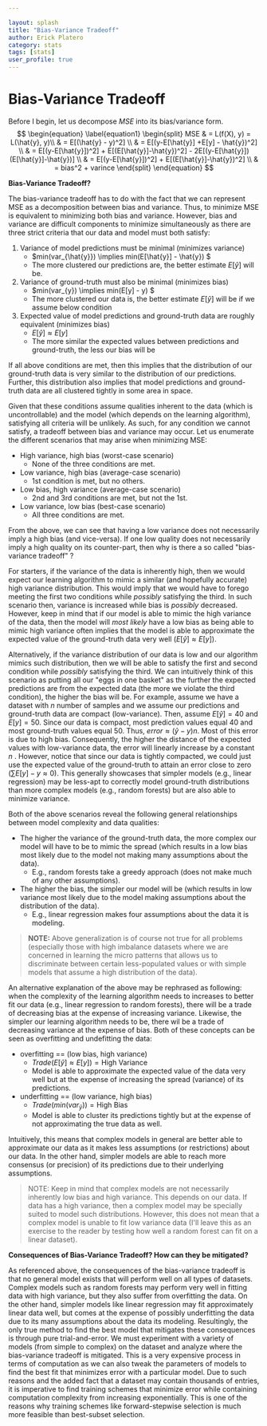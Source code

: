 ```yaml
---

layout: splash
title: "Bias-Variance Tradeoff"
author: Erick Platero
category: stats
tags: [stats]
user_profile: true
---
```


# Bias-Variance Tradeoff

Before I begin, let us decompose $MSE$ into its bias/variance form. 
$$
\begin{equation} \label{equation1}
\begin{split}
MSE & = L(f(X), y) = L(\hat{y}, y)\\
& = E[(\hat{y} - y)^2] \\
& = E[(y-E[\hat{y}] +E[y] - \hat{y})^2] \\
& = E[(y-E[\hat{y}])^2] + E[(E[\hat{y}]-\hat{y})^2] - 2E[(y-E[\hat{y}])(E[\hat{y}]-\hat{y})] \\
& = E[(y-E[\hat{y}])^2] + E[(E[\hat{y}]-\hat{y})^2] \\
& = bias^2 + varince
\end{split}
\end{equation}
$$

**Bias-Variance Tradeoff?**

The bias-variance tradeoff has to do with the fact that we can represent MSE as a decomposition between bias and variance. Thus, to minimize MSE is equivalent to minimizing both bias and variance. However, bias and variance are difficult components to minimize simultaneously as there are three strict criteria that our data and model must both satisfy:

1. Variance of model predictions must be minimal (minimizes variance)
   * $min(var_{\hat{y}}) \implies min(E[\hat{y}] - \hat{y}) $
   * The more clustered our predictions are, the better estimate $E[\hat{y}]$ will be.
2. Variance of ground-truth must also be minimal (minimizes bias)
   * $min(var_{y}) \implies min(E[y] - y) $
   * The more clustered our data is, the better estimate $E[\hat{y}]$ will be if we assume below condition
3. Expected value of model predictions and ground-truth data are roughly equivalent (minimizes bias)
   * $E[\hat{y}] \approx E[y]$
   * The more similar the expected values between predictions and ground-truth, the less our bias will be

If all above conditions are met, then this implies that the distribution of our ground-truth data is very similar to the distribution of our predictions. Further, this distribution also implies that model predictions and ground-truth data are all clustered tightly in some area in space. 

Given that these conditions assume qualities inherent to the data (which is uncontrollable) and the model (which depends on the learning algorithm), satisfying all criteria will be unlikely. As such, for any condition we cannot satisfy, a tradeoff between bias and variance may occur. Let us enumerate the different scenarios that may arise when minimizing MSE:

* High variance, high bias (worst-case scenario)
  * None of the three conditions are met.
* Low variance, high bias (average-case scenario)
  * 1st condition is met, but no others.
* Low bias, high variance (average-case scenario)
  * 2nd and 3rd conditions are met, but not the 1st.
* Low variance, low bias (best-case scenario)
  * All three conditions are met.

From the above, we can see that having a low variance does not necessarily imply a high bias (and vice-versa). If one low quality does not necessarily imply a high quality on its counter-part, then why is there a so called "bias-variance tradeoff" ?

For starters, if the variance of the data is inherently high, then we would expect our learning algorithm to mimic a similar (and hopefully accurate) high variance distribution. This would imply that we would have to forego meeting the first two conditions while *possibly* satisfying the third. In such scenario then, variance is increased while bias is *possibly* decreased. However, keep in mind that if our model is able to mimic the high variance of the data, then the model will *most likely* have a low bias as being able to mimic high variance often implies that the model is able to approximate the expected value of the ground-truth data very well                   ($E[\hat{y}] \approx E[y]$).

Alternatively, if the variance distribution of our data is low and our algorithm mimics such distribution, then we will be able to satisfy the first and second condition while *possibly* satisfying the third. We can intuitively think of this scenario as putting all our "eggs in one basket" as the further the expected predictions are from the expected data (the more we violate the third condition), the higher the bias will be. For example, assume we have a dataset with $n$ number of samples and we assume our predictions and ground-truth data are compact (low-variance). Then,  assume $E[\hat{y}] = 40$ and $E[y] = 50$. Since our data is compact, most prediction values equal 40 and most ground-truth values equal 50. Thus, $error \approx (\hat{y} - y)n$. Most of this error is due to high bias. Consequently, the higher the distance of the expected values with low-variance data, the error will linearly increase by a constant $n$ . However, notice that since our data is tightly compacted, we could just use the expected value of the ground-truth to attain an error close to zero ($\sum{E[y] - y} \approx 0$). This generally showcases that simpler models (e.g., linear regression) may be less-apt to correctly model ground-truth distributions than more complex models (e.g., random forests) but are also able to minimize variance. 

Both of the above scenarios reveal the following general relationships between model complexity and data qualities:

* The higher the variance of the ground-truth data, the more complex our model will have to be to mimic the spread (which results in a low bias most likely due to the model not making many assumptions about the data).
  * E.g., random forests take a greedy approach (does not make much of any other assumptions).
* The higher the bias, the simpler our model will be (which results in low variance most likely due to the model making assumptions about the distribution of the data).
  * E.g., linear regression makes four assumptions about the data it is modeling.

> **NOTE:** Above generalization is of course not true for all problems (especially those with high imbalance datasets where we are concerned in learning the micro patterns that allows us to discriminate between certain less-populated values or with simple models that assume a high distribution of the data).

An alternative explanation of the above may be rephrased as following: when the complexity of the learning algorithm needs to increases to better fit our data (e.g., linear regression to random forests), there will be a trade of decreasing bias at the expense of increasing variance. Likewise, the simpler our learning algorithm needs to be, there wil be a trade of decreasing variance at the expense of bias. Both of these concepts can be seen as overfitting and undefitting the data:

* overfitting == (low bias, high variance)
  * $Trade(E[\hat{y}] \approx E[y]) = \text{High Variance}$
  * Model is able to approximate the expected value of the data very well but at the expense of increasing the spread (variance) of its predictions.
* underfitting == (low variance, high bias)
  * $Trade(min(var_{\hat{y}})) = \text{High Bias}$
  * Model is able to cluster its predictions tightly but at the expense of not approximating the true data as well.

Intuitively, this means that complex models in general are better able to approximate our data as it makes less assumptions (or restrictions) about our data. In the other hand, simpler models are able to reach more consensus (or precision) of its predictions due to their underlying assumptions.

> NOTE: Keep in mind that complex models are not necessarily inherently low bias and high variance. This depends on our data. If data has a high variance, then a complex model may be specially suited to model such distributions. However, this does not mean that a complex model is unable to fit low variance data (I'll leave this as an exercise to the reader by testing how well a random forest can fit on a linear dataset).

**Consequences of Bias-Variance Tradeoff? How can they be mitigated?**

As referenced above, the consequences of the bias-variance tradeoff is that no general model exists that will perform well on all types of datasets. Complex models such as random forests may perform very well in fitting data with high variance, but they also suffer from overfitting the data. On the other hand, simpler models like linear regression may fit approximately linear data well, but comes at the expense of possibly underfitting the data due to its many assumptions about the data its modeling. Resultingly, the only true method to find the best model that mitigates these consequences is through pure trial-and-error. We must experiment with a variety of models (from simple to complex) on the dataset and analyze where the bias-variance tradeoff is mitigated. This is a very expensive process in terms of computation as we can also tweak the parameters of models to find the best fit that minimizes error with a particular model. Due to such reasons and the added fact that a dataset may contain thousands of entries, it is imperative to find training schemes that minimize error while containing computation complexity from increasing exponentially. This is one of the reasons why training schemes like forward-stepwise selection is much more feasible than best-subset selection. 

